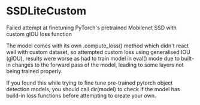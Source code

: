 # SSDLiteCustom
Failed attempt at finetuning PyTorch's pretrained Mobilenet SSD with custom gIOU loss function

The model comes with its own .compute_loss() method which didn't react well with custom dataset, so attempted custom loss using generalised IOU (gIOU), results were worse as had to train model in eval() mode due to built-in changes to the forward pass of the model, leading to some layers not being trained properly.

If you found this while trying to fine tune pre-trained pytorch object detection models, you should call dir(model) to check if the model has build-in loss functions before attempting to create your own. 
